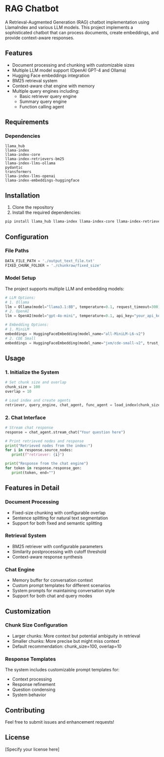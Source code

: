 # RAG Chatbot

A Retrieval-Augmented Generation (RAG) chatbot implementation using LlamaIndex and various LLM models. This project implements a sophisticated chatbot that can process documents, create embeddings, and provide context-aware responses.

## Features

- Document processing and chunking with customizable sizes
- Multiple LLM model support (OpenAI GPT-4 and Ollama)
- Hugging Face embeddings integration
- BM25 retrieval system
- Context-aware chat engine with memory
- Multiple query engines including:
  - Basic retriever query engine
  - Summary query engine
  - Function calling agent

## Requirements

### Dependencies

```
llama_hub
llama-index
llama-index-core
llama-index-retrievers-bm25
llama-index-llms-ollama
pydantic
transformers
llama-index-llms-openai
llama-index-embeddings-huggingface
```

## Installation

1. Clone the repository
2. Install the required dependencies:
```bash
pip install llama_hub llama-index llama-index-core llama-index-retrievers-bm25 llama-index-llms-ollama pydantic transformers llama-index-llms-openai llama-index-embeddings-huggingface
```

## Configuration

### File Paths
```python
DATA_FILE_PATH = './output_text_file.txt'
FIXED_CHUNK_FOLDER = './chunkraw/fixed_size'
```

### Model Setup
The project supports multiple LLM and embedding models:

```python
# LLM Options:
# 1. Ollama
llm = Ollama(model="llama3.1:8B", temperature=0.1, request_timeout=300)
# 2. OpenAI
llm = OpenAI(model="gpt-4o-mini", temperature=0.1, api_key="your_api_key")

# Embedding Options:
# 1. MiniLM
embeddings = HuggingFaceEmbedding(model_name="all-MiniLM-L6-v2")
# 2. CDE Small
embeddings = HuggingFaceEmbedding(model_name="jxm/cde-small-v2", trust_remote_code=True, max_length=768)
```

## Usage

### 1. Initialize the System
```python
# Set chunk size and overlap
chunk_size = 100
overlap = 10

# Load index and create agents
retriever, query_engine, chat_agent, func_agent = load_index(chunk_size=chunk_size, overlap=overlap)
```

### 2. Chat Interface
```python
# Stream chat response
response = chat_agent.stream_chat("Your question here")

# Print retrieved nodes and response
print("Retrieved nodes from the index:")
for i in response.source_nodes:
   print(f"retriever: {i}")

print("Response from the chat engine")
for token in response.response_gen:
   print(token, end="")
```

## Features in Detail

### Document Processing
- Fixed-size chunking with configurable overlap
- Sentence splitting for natural text segmentation
- Support for both fixed and semantic splitting

### Retrieval System
- BM25 retriever with configurable parameters
- Similarity postprocessing with cutoff threshold
- Context-aware response synthesis

### Chat Engine
- Memory buffer for conversation context
- Custom prompt templates for different scenarios
- System prompts for maintaining conversation style
- Support for both chat and query modes

## Customization

### Chunk Size Configuration
- Larger chunks: More context but potential ambiguity in retrieval
- Smaller chunks: More precise but might miss context
- Default recommendation: chunk_size=100, overlap=10

### Response Templates
The system includes customizable prompt templates for:
- Context processing
- Response refinement
- Question condensing
- System behavior

## Contributing

Feel free to submit issues and enhancement requests!

## License

[Specify your license here]
